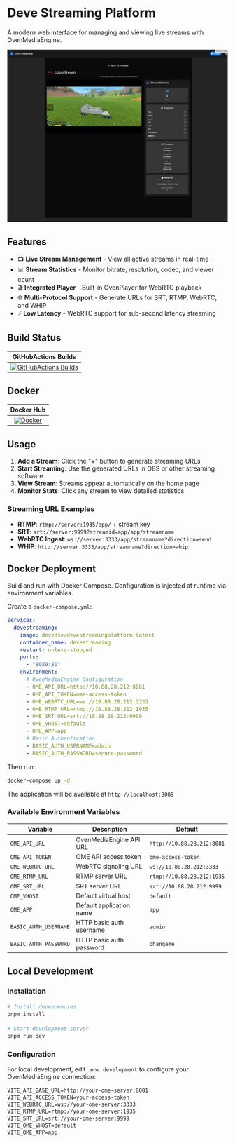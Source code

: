 # Deve Streaming Platform

A modern web interface for managing and viewing live streams with OvenMediaEngine.

![Deve Streaming Platform](image_stream.png)

## Features

- 📺 **Live Stream Management** - View all active streams in real-time
- 📊 **Stream Statistics** - Monitor bitrate, resolution, codec, and viewer count
- 🎬 **Integrated Player** - Built-in OvenPlayer for WebRTC playback
- 🌐 **Multi-Protocol Support** - Generate URLs for SRT, RTMP, WebRTC, and WHIP
- ⚡ **Low Latency** - WebRTC support for sub-second latency streaming

## Build Status

| GitHubActions Builds |
|:--------------------:|
| [![GitHubActions Builds](https://github.com/devedse/DeveStreamingPlatform/workflows/GitHubActionsBuilds/badge.svg)](https://github.com/devedse/DeveStreamingPlatform/actions/workflows/githubactionsbuilds.yml) |

## Docker

| Docker Hub |
|:----------:|
| [![Docker](https://img.shields.io/docker/pulls/devedse/devestreamingplatform.svg)](https://hub.docker.com/r/devedse/devestreamingplatform) |

## Usage

1. **Add a Stream**: Click the "+" button to generate streaming URLs
2. **Start Streaming**: Use the generated URLs in OBS or other streaming software
3. **View Stream**: Streams appear automatically on the home page
4. **Monitor Stats**: Click any stream to view detailed statistics

### Streaming URL Examples

- **RTMP**: `rtmp://server:1935/app/` + stream key
- **SRT**: `srt://server:9999?streamid=app/app/streamname`
- **WebRTC Ingest**: `ws://server:3333/app/streamname?direction=send`
- **WHIP**: `http://server:3333/app/streamname?direction=whip`

## Docker Deployment

Build and run with Docker Compose. Configuration is injected at runtime via environment variables.

Create a `docker-compose.yml`:

```yaml
services:
  devestreaming:
    image: devedse/devestreamingplatform:latest
    container_name: devestreaming
    restart: unless-stopped
    ports:
      - "8089:80"
    environment:
      # OvenMediaEngine Configuration
      - OME_API_URL=http://10.88.28.212:8081
      - OME_API_TOKEN=ome-access-token
      - OME_WEBRTC_URL=ws://10.88.28.212:3333
      - OME_RTMP_URL=rtmp://10.88.28.212:1935
      - OME_SRT_URL=srt://10.88.28.212:9999
      - OME_VHOST=default
      - OME_APP=app
      # Basic Authentication
      - BASIC_AUTH_USERNAME=admin
      - BASIC_AUTH_PASSWORD=secure-password
```

Then run:

```bash
docker-compose up -d
```

The application will be available at `http://localhost:8089`

### Available Environment Variables

| Variable | Description | Default |
|----------|-------------|---------|
| `OME_API_URL` | OvenMediaEngine API URL | `http://10.88.28.212:8081` |
| `OME_API_TOKEN` | OME API access token | `ome-access-token` |
| `OME_WEBRTC_URL` | WebRTC signaling URL | `ws://10.88.28.212:3333` |
| `OME_RTMP_URL` | RTMP server URL | `rtmp://10.88.28.212:1935` |
| `OME_SRT_URL` | SRT server URL | `srt://10.88.28.212:9999` |
| `OME_VHOST` | Default virtual host | `default` |
| `OME_APP` | Default application name | `app` |
| `BASIC_AUTH_USERNAME` | HTTP basic auth username | `admin` |
| `BASIC_AUTH_PASSWORD` | HTTP basic auth password | `changeme` |

## Local Development

### Installation

```bash
# Install dependencies
pnpm install

# Start development server
pnpm run dev
```

### Configuration

For local development, edit `.env.development` to configure your OvenMediaEngine connection:

```env
VITE_API_BASE_URL=http://your-ome-server:8081
VITE_API_ACCESS_TOKEN=your-access-token
VITE_WEBRTC_URL=ws://your-ome-server:3333
VITE_RTMP_URL=rtmp://your-ome-server:1935
VITE_SRT_URL=srt://your-ome-server:9999
VITE_OME_VHOST=default
VITE_OME_APP=app
```